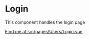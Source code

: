 # Login

This component handles the login page

[Find me at src/pages/Users/Login.vue](https://github.com/FAIRsharing/fairsharing.github.io/tree/workflowTest/src/pages/Users/Login.vue)